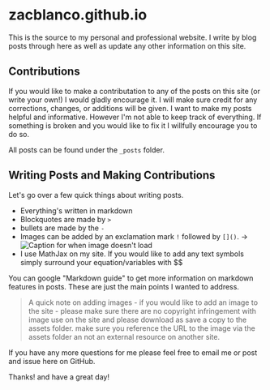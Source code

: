 # zacblanco.github.io

This is the source to my personal and professional website. I write by blog posts through here as well as update any other information on this site.

## Contributions

If you would like to make a contributation to any of the posts on this site (or write your own!) I would gladly encourage it. I will make sure credit for any corrections, changes, or additions will be given. I want to make my posts helpful and informative. However I'm not able to keep track of everything. If something is broken and you would like to fix it I willfully encourage you to do so.

All posts can be found under the `_posts` folder.

## Writing Posts and Making Contributions

Let's go over a few quick things about writing posts.

- Everything's written in markdown
- Blockquotes are made by `>`
- bullets are made by the `-`
- Images can be added by an exclamation mark `!` followed by `[]()`. -> ![Caption for when image doesn't load](URL/to/image)
- I use MathJax on my site. If you would like to add any text symbols simply surround your equation/variables with $$

You can google "Markdown guide" to get more information on markdown features in posts. These are just the main points I wanted to address.


> A quick note on adding images - if you would like to add an image to the site - please make sure there are no copyright infringement with image use on the site and please download as save a copy to the assets folder.
> make sure you reference the URL to the image via the assets folder an not an external resource on another site.


If you have any more questions for me please feel free to email me or post and issue here on GitHub. 

Thanks! and have a great day!